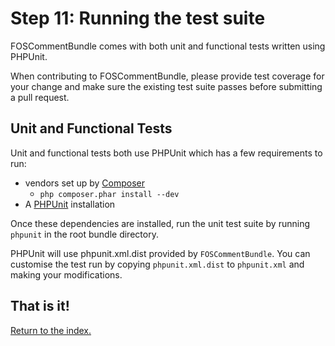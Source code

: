 Step 11: Running the test suite
===============================

FOSCommentBundle comes with both unit and functional tests written using PHPUnit.

When contributing to FOSCommentBundle, please provide test coverage for your
change and make sure the existing test suite passes before submitting a pull
request.

Unit and Functional Tests
-------------------------

Unit and functional tests both use PHPUnit which has a few requirements to run:

 * vendors set up by [Composer](http://getcomposer.org)
   * `php composer.phar install --dev`
 * A [PHPUnit](http://www.phpunit.de/manual/current/en/index.html) installation

Once these dependencies are installed, run the unit test suite by running `phpunit`
in the root bundle directory.

PHPUnit will use phpunit.xml.dist provided by `FOSCommentBundle`. You can
customise the test run by copying `phpunit.xml.dist` to `phpunit.xml` and making
your modifications.


## That is it!
[Return to the index.](index.md)
